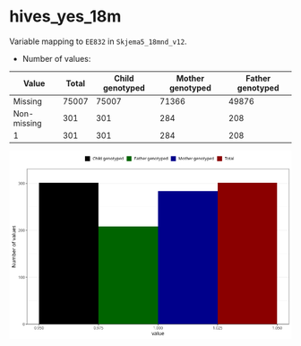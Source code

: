 # hives_yes_18m
Variable mapping to `EE832` in `Skjema5_18mnd_v12`.
- Number of values:

| Value | Total | Child genotyped | Mother genotyped | Father genotyped |
| ----- | ----- | --------------- | ---------------- | ---------------- |
| Missing | 75007 | 75007 | 71366 | 49876 |
| Non-missing | 301 | 301 | 284 | 208 |
| 1 | 301 | 301 | 284 | 208 |



![](hives_yes_18m_n.png)



